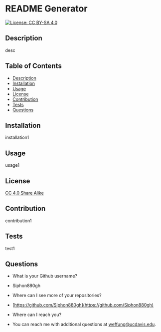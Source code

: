 README Generator
====

[![License: CC BY-SA 4.0](https://img.shields.io/badge/License-CC%20BY--SA%204.0-lightgrey.svg)](https://creativecommons.org/licenses/by-sa/4.0/)

Description
---
desc

Table of Contents
---
- [Description](#description)
- [Installation](#installation)
- [Usage](#usage)
- [License](#license)
- [Contribution](#contribution)
- [Tests](#tests)
- [Questions](#questions)


Installation
---
installation1

Usage
---
usage1

License
---
[CC 4.0 Share Alike](https://github.com/github/choosealicense.com/blob/gh-pages/_licenses/cc-by-4.0.txt)

Contribution
---
contribution1

Tests
---
test1

Questions
---

- What is your Github username?
 - Siphon880gh

- Where can I see more of your repositories?
 - [https://github.com/Siphon880gh](https://github.com/Siphon880gh)

- Where can I reach you?
 - You can reach me with additional questions at <a href='mailto:weffung@ucdavis.edu'>weffung@ucdavis.edu</a>.
